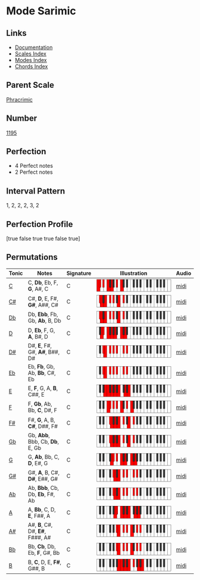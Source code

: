 # Mode Sarimic

## Links

- [Documentation](index.md)
- [Scales Index](Scales.md)
- [Modes Index](Modes.md)
- [Chords Index](Chords.md)

## Parent Scale

[Phracrimic](ScalePhracrimic.md)

## Number

[1195](https://ianring.com/musictheory/scales/1195)

## Perfection

- 4 Perfect notes
- 2 Perfect notes

## Interval Pattern

1, 2, 2, 2, 3, 2

## Perfection Profile

[true false true true false true]

## Permutations

| Tonic | Notes | Signature | Illustration | Audio |
|-------|-------|-----------|--------------|-------|
| [C](ModeCNaturalSarimic.md) | C, **Db**, Eb, F, **G**, A#, C | C | ![CNaturalSarimic](ModeCNaturalSarimic.png) | [midi](https://github.com/edipermadi/music/blob/main/docs/ModeCNaturalSarimic.mid?raw=true) |
| [C#](ModeCSharpSarimic.md) | C#, **D**, E, F#, **G#**, A##, C# | C | ![CSharpSarimic](ModeCSharpSarimic.png) | [midi](https://github.com/edipermadi/music/blob/main/docs/ModeCSharpSarimic.mid?raw=true) |
| [Db](ModeDFlatSarimic.md) | Db, **Ebb**, Fb, Gb, **Ab**, B, Db | C | ![DFlatSarimic](ModeDFlatSarimic.png) | [midi](https://github.com/edipermadi/music/blob/main/docs/ModeDFlatSarimic.mid?raw=true) |
| [D](ModeDNaturalSarimic.md) | D, **Eb**, F, G, **A**, B#, D | C | ![DNaturalSarimic](ModeDNaturalSarimic.png) | [midi](https://github.com/edipermadi/music/blob/main/docs/ModeDNaturalSarimic.mid?raw=true) |
| [D#](ModeDSharpSarimic.md) | D#, **E**, F#, G#, **A#**, B##, D# | C | ![DSharpSarimic](ModeDSharpSarimic.png) | [midi](https://github.com/edipermadi/music/blob/main/docs/ModeDSharpSarimic.mid?raw=true) |
| [Eb](ModeEFlatSarimic.md) | Eb, **Fb**, Gb, Ab, **Bb**, C#, Eb | C | ![EFlatSarimic](ModeEFlatSarimic.png) | [midi](https://github.com/edipermadi/music/blob/main/docs/ModeEFlatSarimic.mid?raw=true) |
| [E](ModeENaturalSarimic.md) | E, **F**, G, A, **B**, C##, E | C | ![ENaturalSarimic](ModeENaturalSarimic.png) | [midi](https://github.com/edipermadi/music/blob/main/docs/ModeENaturalSarimic.mid?raw=true) |
| [F](ModeFNaturalSarimic.md) | F, **Gb**, Ab, Bb, **C**, D#, F | C | ![FNaturalSarimic](ModeFNaturalSarimic.png) | [midi](https://github.com/edipermadi/music/blob/main/docs/ModeFNaturalSarimic.mid?raw=true) |
| [F#](ModeFSharpSarimic.md) | F#, **G**, A, B, **C#**, D##, F# | C | ![FSharpSarimic](ModeFSharpSarimic.png) | [midi](https://github.com/edipermadi/music/blob/main/docs/ModeFSharpSarimic.mid?raw=true) |
| [Gb](ModeGFlatSarimic.md) | Gb, **Abb**, Bbb, Cb, **Db**, E, Gb | C | ![GFlatSarimic](ModeGFlatSarimic.png) | [midi](https://github.com/edipermadi/music/blob/main/docs/ModeGFlatSarimic.mid?raw=true) |
| [G](ModeGNaturalSarimic.md) | G, **Ab**, Bb, C, **D**, E#, G | C | ![GNaturalSarimic](ModeGNaturalSarimic.png) | [midi](https://github.com/edipermadi/music/blob/main/docs/ModeGNaturalSarimic.mid?raw=true) |
| [G#](ModeGSharpSarimic.md) | G#, **A**, B, C#, **D#**, E##, G# | C | ![GSharpSarimic](ModeGSharpSarimic.png) | [midi](https://github.com/edipermadi/music/blob/main/docs/ModeGSharpSarimic.mid?raw=true) |
| [Ab](ModeAFlatSarimic.md) | Ab, **Bbb**, Cb, Db, **Eb**, F#, Ab | C | ![AFlatSarimic](ModeAFlatSarimic.png) | [midi](https://github.com/edipermadi/music/blob/main/docs/ModeAFlatSarimic.mid?raw=true) |
| [A](ModeANaturalSarimic.md) | A, **Bb**, C, D, **E**, F##, A | C | ![ANaturalSarimic](ModeANaturalSarimic.png) | [midi](https://github.com/edipermadi/music/blob/main/docs/ModeANaturalSarimic.mid?raw=true) |
| [A#](ModeASharpSarimic.md) | A#, **B**, C#, D#, **E#**, F###, A# | C | ![ASharpSarimic](ModeASharpSarimic.png) | [midi](https://github.com/edipermadi/music/blob/main/docs/ModeASharpSarimic.mid?raw=true) |
| [Bb](ModeBFlatSarimic.md) | Bb, **Cb**, Db, Eb, **F**, G#, Bb | C | ![BFlatSarimic](ModeBFlatSarimic.png) | [midi](https://github.com/edipermadi/music/blob/main/docs/ModeBFlatSarimic.mid?raw=true) |
| [B](ModeBNaturalSarimic.md) | B, **C**, D, E, **F#**, G##, B | C | ![BNaturalSarimic](ModeBNaturalSarimic.png) | [midi](https://github.com/edipermadi/music/blob/main/docs/ModeBNaturalSarimic.mid?raw=true) |
